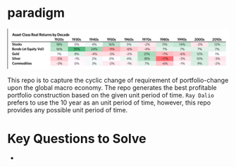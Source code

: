# paradigm
![png](assets/teaser.png)


This repo is to capture the cyclic change of requirement of portfolio-change upon the global macro economy.
The repo generates the best profitable portfolio construction based on the given unit period of time.
`Ray Dalio` prefers to use the 10 year as an unit period of time, however, this repo provides any possible unit period of time.

# Key Questions to Solve

- 
